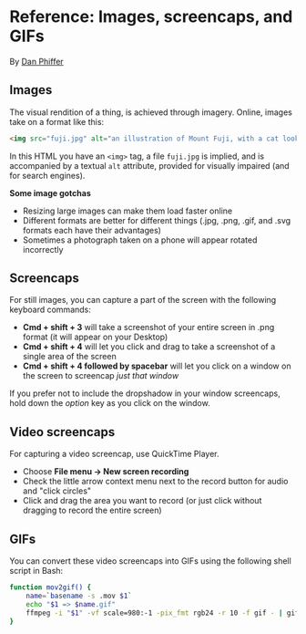 # Reference: Images, screencaps, and GIFs

By [Dan Phiffer](https://phiffer.org)

## Images

The visual rendition of a thing, is achieved through imagery. Online, images take on a format like this:

```html
<img src="fuji.jpg" alt="an illustration of Mount Fuji, with a cat looking over cherry blossom treetops">
```

In this HTML you have an `<img>` tag, a file `fuji.jpg` is implied, and is accompanied by a textual `alt` attribute, provided for visually impaired (and for search engines).

__Some image gotchas__

* Resizing large images can make them load faster online
* Different formats are better for different things (.jpg, .png, .gif, and .svg formats each have their advantages)
* Sometimes a photograph taken on a phone will appear rotated incorrectly

## Screencaps

For still images, you can capture a part of the screen with the following keyboard commands:

* __Cmd + shift + 3__ will take a screenshot of your entire screen in .png format (it will appear on your Desktop)
* __Cmd + shift + 4__ will let you click and drag to take a screenshot of a single area of the screen
* __Cmd + shift + 4 followed by spacebar__ will let you click on a window on the screen to screencap _just that window_

If you prefer not to include the dropshadow in your window screencaps, hold down the _option_ key as you click on the window.

## Video screencaps

For capturing a video screencap, use QuickTime Player.

* Choose __File menu → New screen recording__
* Check the little arrow context menu next to the record button for audio and "click circles"
* Click and drag the area you want to record (or just click without dragging to record the entire screen)

## GIFs

You can convert these video screencaps into GIFs using the following shell script in Bash:

```bash
function mov2gif() {
    name=`basename -s .mov $1`
    echo "$1 => $name.gif"
    ffmpeg -i "$1" -vf scale=980:-1 -pix_fmt rgb24 -r 10 -f gif - | gifsicle --optimize=2 --delay=6 > "$name.gif"
}
```

